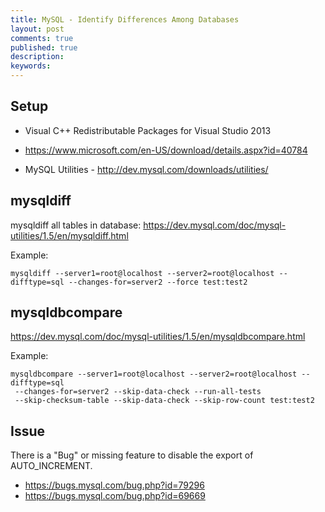 ```yaml
---
title: MySQL - Identify Differences Among Databases
layout: post
comments: true
published: true
description: 
keywords: 
---
```


## Setup

* Visual C++ Redistributable Packages for Visual Studio 2013
 - https://www.microsoft.com/en-US/download/details.aspx?id=40784
* MySQL Utilities - http://dev.mysql.com/downloads/utilities/

## mysqldiff

mysqldiff all tables in database:
https://dev.mysql.com/doc/mysql-utilities/1.5/en/mysqldiff.html

Example:
```
mysqldiff --server1=root@localhost --server2=root@localhost --difftype=sql --changes-for=server2 --force test:test2
```

## mysqldbcompare

https://dev.mysql.com/doc/mysql-utilities/1.5/en/mysqldbcompare.html

Example:
```
mysqldbcompare --server1=root@localhost --server2=root@localhost --difftype=sql 
 --changes-for=server2 --skip-data-check --run-all-tests 
 --skip-checksum-table --skip-data-check --skip-row-count test:test2
```

## Issue

There is a "Bug" or missing feature to disable the export of AUTO_INCREMENT.

* https://bugs.mysql.com/bug.php?id=79296
* https://bugs.mysql.com/bug.php?id=69669